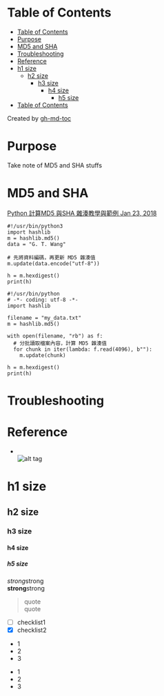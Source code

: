 Table of Contents
=================

   * [Table of Contents](#table-of-contents)
   * [Purpose](#purpose)
   * [MD5 and SHA](#md5-and-sha)
   * [Troubleshooting](#troubleshooting)
   * [Reference](#reference)
   * [h1 size](#h1-size)
      * [h2 size](#h2-size)
         * [h3 size](#h3-size)
            * [h4 size](#h4-size)
               * [h5 size](#h5-size)
   * [Table of Contents](#table-of-contents-1)

Created by [gh-md-toc](https://github.com/ekalinin/github-markdown-toc)


# Purpose
Take note of MD5 and SHA  stuffs

# MD5 and SHA  
[Python 計算MD5 與SHA 雜湊教學與範例 Jan 23, 2018](https://blog.gtwang.org/programming/python-md5-sha-hash-functions-tutorial-examples/)  
```
#!/usr/bin/python3
import hashlib
m = hashlib.md5()
data = "G. T. Wang"

# 先將資料編碼，再更新 MD5 雜湊值
m.update(data.encode("utf-8"))

h = m.hexdigest()
print(h)
```

```
#!/usr/bin/python
# -*- coding: utf-8 -*-
import hashlib

filename = "my_data.txt"
m = hashlib.md5()

with open(filename, "rb") as f:
  # 分批讀取檔案內容，計算 MD5 雜湊值
  for chunk in iter(lambda: f.read(4096), b""):
    m.update(chunk)

h = m.hexdigest()
print(h)
```

# Troubleshooting


# Reference


* []()  
![alt tag]()  

# h1 size

## h2 size

### h3 size

#### h4 size

##### h5 size

*strong*strong  
**strong**strong  

> quote  
> quote

- [ ] checklist1
- [x] checklist2

* 1
* 2
* 3

- 1
- 2
- 3


